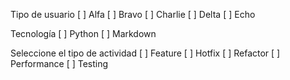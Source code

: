 Tipo de usuario
[ ] Alfa
[ ] Bravo
[ ] Charlie
[ ] Delta
[ ] Echo

Tecnología
[ ] Python
[ ] Markdown

Seleccione el tipo de actividad
[ ] Feature
[ ] Hotfix
[ ] Refactor
[ ] Performance
[ ] Testing
